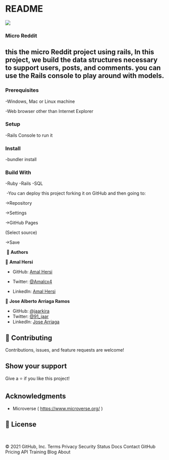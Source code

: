 # README
![](https://img.shields.io/badge/Microverse-blueviolet)

### Micro Reddit

## this the micro Reddit project using rails, In this project, we build the data structures necessary to support users, posts, and comments. you can use the Rails console to play around with models.


### Prerequisites

-Windows, Mac or Linux machine 

-Web browser other than Internet Explorer

### Setup

-Rails Console to run it

### Install

-bundler install

### Build With

-Ruby 
-Rails
-SQL

​
-You can deploy this project forking it on GitHub and then going to:

->Repository

->Settings

->GitHub Pages

(Select source)

->Save

​
👤 **Authors**

👤 **Amal Hersi**

- GitHub: [Amal Hersi](https://github.com/Amalcxc)

- Twitter: [@Amalcx4](https://twitter.com/home?lang=en)

- LinkedIn: [Amal Hersi](https://www.linkedin.com/in/amal-hersi-a29583205/)

👤 **Jose Alberto Arriaga Ramos**
- GitHub: [@jaarkira](https://github.com/jaarkira )
- Twitter: [@91_jaar](https://twitter.com/91_jaar )
- LinkedIn: [Jose Arriaga](https://www.linkedin.com/in/jose-arriaga-63a851204/)
​

## 🤝 Contributing

Contributions, issues, and feature requests are welcome!

## Show your support


Give a ⭐️ if you like this project!


## Acknowledgments

- Microverse ( https://www.microverse.org/ )

## 📝 License

​
 
© 2021 GitHub, Inc.
Terms
Privacy
Security
Status
Docs
Contact GitHub
Pricing
API
Training
Blog
About

